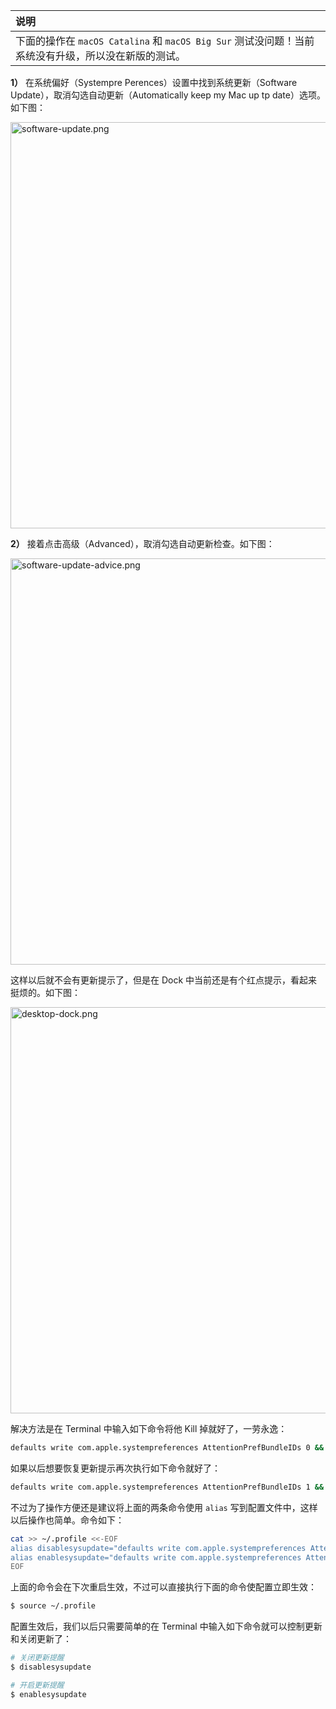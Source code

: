 |**说明**|
|:--|
|下面的操作在 `macOS Catalina` 和 `macOS Big Sur` 测试没问题！当前系统没有升级，所以没在新版的测试。 |


**1）** 在系统偏好（Systempre Perences）设置中找到系统更新（Software Update），取消勾选自动更新（Automatically keep my Mac up tp date）选项。如下图：

<div style="text-align: left;">
  <img src="https://ituknown.org/macos-media/disable_system_update/software-update.png" alt="software-update.png" width="650" />
</div>

**2）** 接着点击高级（Advanced），取消勾选自动更新检查。如下图：

<div style="text-align: left;">
  <img src="https://ituknown.org/macos-media/disable_system_update/software-update-advice.png" alt="software-update-advice.png" width="650" />
</div>

这样以后就不会有更新提示了，但是在 Dock 中当前还是有个红点提示，看起来挺烦的。如下图：

<div style="text-align: left;">
  <img src="https://ituknown.org/macos-media/disable_system_update/desktop-dock.png" alt="desktop-dock.png" width="650" />
</div>


解决方法是在 Terminal 中输入如下命令将他 Kill 掉就好了，一劳永逸：

```bash
defaults write com.apple.systempreferences AttentionPrefBundleIDs 0 && killall Dock
```

如果以后想要恢复更新提示再次执行如下命令就好了：

```bash
defaults write com.apple.systempreferences AttentionPrefBundleIDs 1 && killall Dock
```

不过为了操作方便还是建议将上面的两条命令使用 `alias` 写到配置文件中，这样以后操作也简单。命令如下：

```bash
cat >> ~/.profile <<-EOF
alias disablesysupdate="defaults write com.apple.systempreferences AttentionPrefBundleIDs 0 && killall Dock"
alias enablesysupdate="defaults write com.apple.systempreferences AttentionPrefBundleIDs 1 && killall Dock"
EOF
```

上面的命令会在下次重启生效，不过可以直接执行下面的命令使配置立即生效：

```bash
$ source ~/.profile
```

配置生效后，我们以后只需要简单的在 Terminal 中输入如下命令就可以控制更新和关闭更新了：

```bash
# 关闭更新提醒
$ disablesysupdate

# 开启更新提醒
$ enablesysupdate
```
